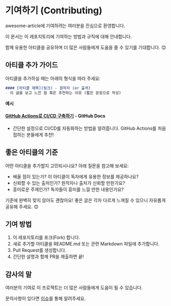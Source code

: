 # 기여하기 (Contributing)

awesome-article에 기여하려는 여러분을 진심으로 환영합니다.

이 문서는 이 레포지토리에 기여하는 방법과 규칙에 대해 안내합니다.

함께 유용한 아티클을 공유하며 더 많은 사람들에게 도움을 줄 수 있기를 기대합니다. 😊

## 아티클 추가 가이드

아티클을 추가하실 때는 아래의 형식을 따라 주세요:
```md
#### [아티클 제목](링크) - 원작자 (or 출처)
- 이 글을 보고 느낀 점 혹은 추천하는 이유 (짧은 문장으로 작성)
```

**예시**

#### [GitHub Actions로 CI/CD 구축하기](https://github.com/features/actions) - GitHub Docs
- 간단한 설정으로 CI/CD를 자동화하는 방법을 알려줍니다. GitHub Actions를 처음 접하는 분들에게 추천!

## 좋은 아티클의 기준

어떤 아티클을 추가할지 고민되시나요? 아래 질문을 참고해 보세요:
- 배울 점이 있는가? 이 아티클이 독자에게 유용한 정보를 제공하나요?
- 신뢰할 수 있는 출처인가? 원작자나 출처가 신뢰할 만한가요?
- 흥미로운 주제인가? 독자들이 흥미를 느낄 만한 내용인가요?

기준에 완벽히 맞지 않아도 괜찮아요! 좋은 글은 각자 다르게 느껴질 수 있으니 자유롭게 공유해 주세요. 😊

## 기여 방법

1. 이 레포지토리를 포크(Fork) 합니다.
2. 새로 추가할 아티클을 README.md 또는 관련 Markdown 파일에 추가합니다.
3. Pull Request를 생성합니다.
4. 간단한 설명과 함께 PR을 제출하면 끝!

## 감사의 말

여러분의 기여로 이 프로젝트는 더 많은 사람들에게 도움이 될 수 있습니다.

문의사항이 있다면 [이슈](https://github.com/yourssu/awesome-articles/issues)를 통해 알려주세요.
